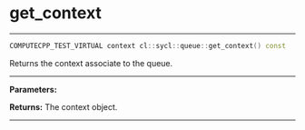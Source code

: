 # get_context

---

```cpp
COMPUTECPP_TEST_VIRTUAL context cl::sycl::queue::get_context() const
```


Returns the context associate to the queue. 


---
**Parameters:**

**Returns:** The context object. 

---
